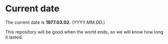 # Current date

The current date is **1977.03.02.** (YYYY.MM.DD.)

This repository will be good when the world ends, so we will know how long it lasted.